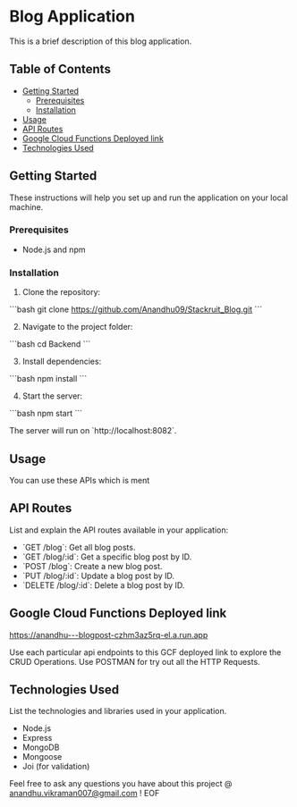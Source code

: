 # Blog Application

This is a brief description of this blog application.

## Table of Contents

- [Getting Started](#getting-started)
  - [Prerequisites](#prerequisites)
  - [Installation](#installation)
- [Usage](#usage)
- [API Routes](#api-routes)
- [Google Cloud Functions Deployed link](#google-cloud-functions-deployed-link)
- [Technologies Used](#technologies-used)


## Getting Started

These instructions will help you set up and run the application on your local machine.

### Prerequisites

- Node.js and npm

### Installation

1. Clone the repository:

\`\`\`bash
git clone https://github.com/Anandhu09/Stackruit_Blog.git
\`\`\`

2. Navigate to the project folder:

\`\`\`bash
cd Backend
\`\`\`

3. Install dependencies:

\`\`\`bash
npm install
\`\`\`

4. Start the server:

\`\`\`bash
npm start
\`\`\`

The server will run on \`http://localhost:8082\`.

## Usage

You can use these APIs which is ment 

## API Routes

List and explain the API routes available in your application:

- \`GET /blog\`: Get all blog posts.
- \`GET /blog/:id\`: Get a specific blog post by ID.
- \`POST /blog\`: Create a new blog post.
- \`PUT /blog/:id\`: Update a blog post by ID.
- \`DELETE /blog/:id\`: Delete a blog post by ID.

  
## Google Cloud Functions Deployed link

https://anandhu---blogpost-czhm3az5rq-el.a.run.app

Use each particular api endpoints to this GCF deployed link to explore the CRUD Operations. 
Use POSTMAN for try out all the HTTP Requests.

## Technologies Used

List the technologies and libraries used in your application.

- Node.js
- Express
- MongoDB
- Mongoose
- Joi (for validation)
  


Feel free to ask any questions you have about this project @ anandhu.vikraman007@gmail.com !
EOF
